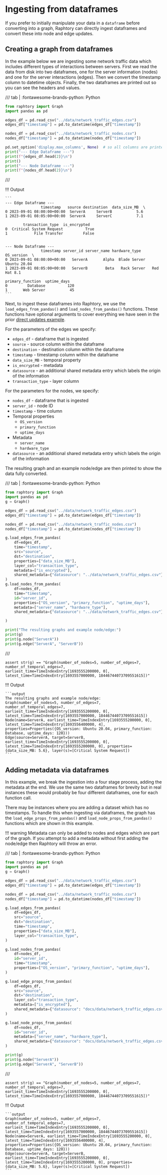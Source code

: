 # Ingesting from dataframes

If you prefer to initially manipulate your data in a `dataframe` before converting into a graph, Raphtory can directly ingest dataframes and convert these into node and edge updates.

## Creating a graph from dataframes

In the example below we are ingesting some network traffic data which includes different types of interactions between servers. First we read the data from disk into two dataframes, one for the server information (nodes) and one for the server interactions (edges). Then we convert the timestamp column to datetime objects. Finally, the two dataframes are printed out so you can see the headers and values.

/// tab | :fontawesome-brands-python: Python

```python
from raphtory import Graph
import pandas as pd

edges_df = pd.read_csv("../data/network_traffic_edges.csv")
edges_df["timestamp"] = pd.to_datetime(edges_df["timestamp"])

nodes_df = pd.read_csv("../data/network_traffic_nodes.csv")
nodes_df["timestamp"] = pd.to_datetime(nodes_df["timestamp"])

pd.set_option('display.max_columns', None)  # so all columns are printed
print("--- Edge Dataframe ---")
print(f"{edges_df.head(2)}\n")
print()
print("--- Node Dataframe ---")
print(f"{nodes_df.head(2)}\n")
```

///

!!! Output

    ```
    --- Edge Dataframe ---
                    timestamp   source destination  data_size_MB  \
    0 2023-09-01 08:00:00+00:00  ServerA     ServerB           5.6   
    1 2023-09-01 08:05:00+00:00  ServerA     ServerC           7.1   

            transaction_type  is_encrypted  
    0  Critical System Request          True  
    1            File Transfer         False  


    --- Node Dataframe ---
                    timestamp server_id server_name hardware_type    OS_version  \
    0 2023-09-01 08:00:00+00:00   ServerA       Alpha  Blade Server  Ubuntu 20.04   
    1 2023-09-01 08:05:00+00:00   ServerB        Beta   Rack Server   Red Hat 8.1   

    primary_function  uptime_days  
    0         Database          120  
    1       Web Server           45  
    ```

Next, to ingest these dataframes into Raphtory, we use the `load_edges_from_pandas()` and `load_nodes_from_pandas()`
functions. These functions have optional arguments to cover everything we have seen in the
prior [direct updates example](2_direct-updates.md).

For the parameters of the edges we specify:

- `edges_df` - dataframe that is ingested
- `source` - source column within the dataframe
- `destination` - destination column within the dataframe
- `timestamp` - timestamp column within the dataframe
- `data_size_MB` - temporal property
- `is_encrypted` - metadata
- `datasource` - an additional shared metadata entry which labels the origin of the information
- `transaction_type` - layer column

For the parameters for the nodes, we specify:

- `nodes_df` - dataframe that is ingested
- `server_id` - node ID
- `timestamp` - time column
- Temporal properties
    - `OS_version`
    - `primary_function`
    - `uptime_days`
- Metadata
    - `server_name`
    - `hardware_type`
- `datasource` - an additional shared metadata entry which labels the origin of the information

The resulting graph and an example node/edge are then printed to show the data fully converted.

/// tab | :fontawesome-brands-python: Python

```python
from raphtory import Graph
import pandas as pd
g = Graph()

edges_df = pd.read_csv("../data/network_traffic_edges.csv")
edges_df["timestamp"] = pd.to_datetime(edges_df["timestamp"])

nodes_df = pd.read_csv("../data/network_traffic_nodes.csv")
nodes_df["timestamp"] = pd.to_datetime(nodes_df["timestamp"])

g.load_edges_from_pandas(
    df=edges_df,
    time="timestamp",
    src="source",
    dst="destination",
    properties=["data_size_MB"],
    layer_col="transaction_type",
    metadata=["is_encrypted"],
    shared_metadata={"datasource": "../data/network_traffic_edges.csv"},
)
g.load_nodes_from_pandas(
    df=nodes_df,
    time="timestamp",
    id="server_id",
    properties=["OS_version", "primary_function", "uptime_days"],
    metadata=["server_name", "hardware_type"],
    shared_metadata={"datasource": "../data/network_traffic_edges.csv"},

)

print("The resulting graphs and example node/edge:")
print(g)
print(g.node("ServerA"))
print(g.edge("ServerA", "ServerB"))
```

///

```{.python continuation hide}
assert str(g) == "Graph(number_of_nodes=5, number_of_edges=7, number_of_temporal_edges=7, earliest_time=TimeIndexEntry[1693555200000, 0], latest_time=TimeIndexEntry[1693557000000, 18446744073709551615])"
```

!!! Output

    ```output
    The resulting graphs and example node/edge:
    Graph(number_of_nodes=5, number_of_edges=7, number_of_temporal_edges=7, earliest_time=TimeIndexEntry[1693555200000, 0], latest_time=TimeIndexEntry[1693557000000, 18446744073709551615])
    Node(name=ServerA, earliest_time=TimeIndexEntry[1693555200000, 0], latest_time=TimeIndexEntry[1693556400000, 4], properties=Properties({OS_version: Ubuntu 20.04, primary_function: Database, uptime_days: 120}))
    Edge(source=ServerA, target=ServerB, earliest_time=TimeIndexEntry[1693555200000, 0], latest_time=TimeIndexEntry[1693555200000, 0], properties={data_size_MB: 5.6}, layer(s)=[Critical System Request])
    ```

## Adding metadata via dataframes

In this example, we break the ingestion into a four stage process, adding the metadata at the end. We use the
same two dataframes for brevity but in real instances these would probably be four different dataframes, one for each
function call.

There may be instances where you are adding a dataset which has no timestamps. To handle this when ingesting via
dataframes, the graph has the `load_edge_props_from_pandas()` and `load_node_props_from_pandas()` functions which are shown in this example.

!!! warning
    Metadata can only be added to nodes and edges which are part of the graph. If you attempt to add a metadata without first adding the node/edge then Raphtory will throw an error.

/// tab | :fontawesome-brands-python: Python

```python
from raphtory import Graph
import pandas as pd
g = Graph()

edges_df = pd.read_csv("../data/network_traffic_edges.csv")
edges_df["timestamp"] = pd.to_datetime(edges_df["timestamp"])

nodes_df = pd.read_csv("../data/network_traffic_nodes.csv")
nodes_df["timestamp"] = pd.to_datetime(nodes_df["timestamp"])

g.load_edges_from_pandas(
    df=edges_df,
    src="source",
    dst="destination",
    time="timestamp",
    properties=["data_size_MB"],
    layer_col="transaction_type",
)

g.load_nodes_from_pandas(
    df=nodes_df,
    id="server_id",
    time="timestamp",
    properties=["OS_version", "primary_function", "uptime_days"],
)

g.load_edge_props_from_pandas(
    df=edges_df,
    src="source",
    dst="destination",
    layer_col="transaction_type",
    metadata=["is_encrypted"],
    shared_metadata={"datasource": "docs/data/network_traffic_edges.csv"},
)

g.load_node_props_from_pandas(
    df=nodes_df,
    id="server_id",
    metadata=["server_name", "hardware_type"],
    shared_metadata={"datasource": "docs/data/network_traffic_edges.csv"},
)

print(g)
print(g.node("ServerA"))
print(g.edge("ServerA", "ServerB"))
```

///

```{.python continuation hide}
assert str(g) == "Graph(number_of_nodes=5, number_of_edges=7, number_of_temporal_edges=7, earliest_time=TimeIndexEntry[1693555200000, 0], latest_time=TimeIndexEntry[1693557000000, 18446744073709551615])"
```

!!! Output

    ```output
    Graph(number_of_nodes=5, number_of_edges=7, number_of_temporal_edges=7, earliest_time=TimeIndexEntry[1693555200000, 0], latest_time=TimeIndexEntry[1693557000000, 18446744073709551615])
    Node(name=ServerA, earliest_time=TimeIndexEntry[1693555200000, 0], latest_time=TimeIndexEntry[1693556400000, 4], properties=Properties({OS_version: Ubuntu 20.04, primary_function: Database, uptime_days: 120}))
    Edge(source=ServerA, target=ServerB, earliest_time=TimeIndexEntry[1693555200000, 0], latest_time=TimeIndexEntry[1693555200000, 0], properties={data_size_MB: 5.6}, layer(s)=[Critical System Request])
    ```
